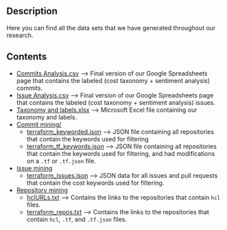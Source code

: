 ## Description

Here you can find all the data sets that we have generated throughout our research.

## Contents

- [Commits Analysis.csv](https://github.com/Max593/Mining-and-Analysis-of-Cost-related-Decisions-in-Cloud-Infrastructures/blob/main/datasets/Commits%20Analysis.csv) --> Final version of our Google Spreadsheets page that contains the labeled (cost taxonomy + sentiment analysis) commits.
- [Issue Analysis.csv](https://github.com/Max593/Mining-and-Analysis-of-Cost-related-Decisions-in-Cloud-Infrastructures/blob/main/datasets/Issue%20Analysis.csv) --> Final version of our Google Spreadsheets page that contains the labeled (cost taxonomy + sentiment analysis) issues.
- [Taxonomy and labels.xlsx](https://github.com/Max593/Mining-and-Analysis-of-Cost-related-Decisions-in-Cloud-Infrastructures/blob/main/datasets/Taxonomy%20and%20labels.xlsx) --> Microsoft Excel file containing our taxonomy and labels.
- [Commit mining/](https://github.com/Max593/Mining-and-Analysis-of-Cost-related-Decisions-in-Cloud-Infrastructures/tree/main/datasets/Commit%20Mining)
  - [terraform_keyworded.json](https://github.com/Max593/Mining-and-Analysis-of-Cost-related-Decisions-in-Cloud-Infrastructures/blob/main/datasets/Commit%20Mining/terraform_keyworded.json) --> JSON file containing all repositories that contain the keywords used for filtering
  - [terraform_tf_keywords.json](https://github.com/Max593/Mining-and-Analysis-of-Cost-related-Decisions-in-Cloud-Infrastructures/blob/main/datasets/Commit%20Mining/terraform_tf_keywords.json) --> JSON file containing all repositories that contain the keywords used for filtering, and had modifications on a ```.tf``` or ```.tf.json``` file.
- [Issue mining](https://github.com/Max593/Mining-and-Analysis-of-Cost-related-Decisions-in-Cloud-Infrastructures/tree/main/datasets/Issue%20Mining)
  - [terraform_issues.json](https://github.com/Max593/Mining-and-Analysis-of-Cost-related-Decisions-in-Cloud-Infrastructures/blob/main/datasets/Issue%20Mining/terraform_issues.json) --> JSON data for all issues and pull requests that contain the cost keywords used for filtering.
- [Repository mining](https://github.com/Max593/Mining-and-Analysis-of-Cost-related-Decisions-in-Cloud-Infrastructures/tree/main/datasets/Repository%20Mining)
  - [hclURLs.txt](https://github.com/Max593/Mining-and-Analysis-of-Cost-related-Decisions-in-Cloud-Infrastructures/blob/main/datasets/Repository%20Mining/hclURLs.txt) --> Contains the links to the repositories that contain ```hcl``` files.
  - [terraform_repos.txt](https://github.com/Max593/Mining-and-Analysis-of-Cost-related-Decisions-in-Cloud-Infrastructures/blob/main/datasets/Repository%20Mining/terraform_repos.txt) --> Contains the links to the repositories that contain ```hcl```, ```.tf```, and ```.tf.json``` files.
